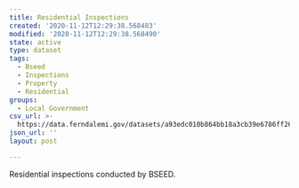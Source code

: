```yaml
---
title: Residential Inspections
created: '2020-11-12T12:29:38.568483'
modified: '2020-11-12T12:29:38.568490'
state: active
type: dataset
tags:
  - Bseed
  - Inspections
  - Property
  - Residential
groups:
  - Local Government
csv_url: >-
  https://data.ferndalemi.gov/datasets/a93edc010b864bb18a3cb39e6786ff26_0.csv?outSR=%7B%22latestWkid%22%3A4326%2C%22wkid%22%3A4326%7D
json_url: ''
layout: post

---
```

Residential inspections conducted by BSEED.
